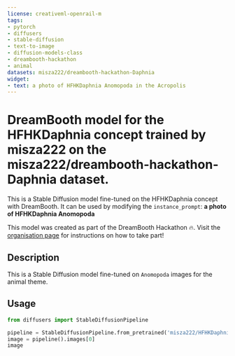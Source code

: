 ```yaml
---
license: creativeml-openrail-m
tags:
- pytorch
- diffusers
- stable-diffusion
- text-to-image
- diffusion-models-class
- dreambooth-hackathon
- animal
datasets: misza222/dreambooth-hackathon-Daphnia
widget:
- text: a photo of HFHKDaphnia Anomopoda in the Acropolis
---
```


# DreamBooth model for the HFHKDaphnia concept trained by misza222 on the misza222/dreambooth-hackathon-Daphnia dataset.

This is a Stable Diffusion model fine-tuned on the HFHKDaphnia concept with DreamBooth. It can be used by modifying the `instance_prompt`: **a photo of HFHKDaphnia Anomopoda**

This model was created as part of the DreamBooth Hackathon 🔥. Visit the [organisation page](https://huggingface.co/dreambooth-hackathon) for instructions on how to take part!

## Description


This is a Stable Diffusion model fine-tuned on `Anomopoda` images for the animal theme.


## Usage

```python
from diffusers import StableDiffusionPipeline

pipeline = StableDiffusionPipeline.from_pretrained('misza222/HFHKDaphnia-Anomopoda-lr1e-06-max_train_steps1200')
image = pipeline().images[0]
image
```
